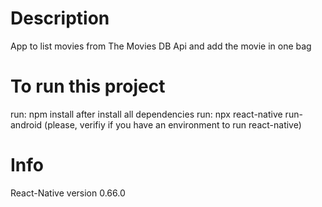 # Description
App to list movies from The Movies DB Api and add the movie in one bag

# To run this project
run: npm install
after install all dependencies 
run: npx react-native run-android (please, verifiy if you have an environment to run react-native)

# Info
React-Native version 0.66.0
